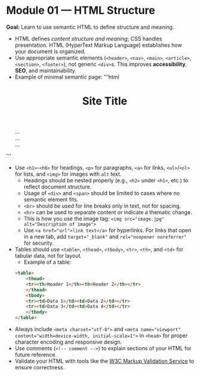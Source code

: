 # Module 01 — HTML Structure

**Goal:** Learn to use semantic HTML to define structure and meaning.

- HTML defines *content structure and meaning*; CSS handles presentation. HTML (HyperText Markup Language) 
establishes how your document is organized.
- Use appropriate semantic elements (`<header>`, `<nav>`, `<main>`, `<article>`, `<section>`, `<footer>`), 
not generic `<div>`s. This improves **accessibility**, **SEO**, and maintainability.
- Example of minimal semantic page:
  '''html
  <!doctype html>
  <html lang="en">
  <head>
    <meta charset="utf-8" />
    <meta name="viewport" content="width=device-width,initial-scale=1" />
    <title>My Page</title>
  </head>
  <body>
    <header><h1>Site Title</h1></header>
    <nav aria-label="Primary">…</nav>
    <main>…</main>
    <footer>…</footer>
  </body>
  </html>
'''
- Use `<h1>`-`<h6>` for headings, `<p>` for paragraphs, `<a>` for links, `<ul>`/`<ol>` for lists, and `<img>` for images with `alt` text.
  - Headings should be nested properly (e.g., `<h2>` under `<h1>`, etc.) to reflect document structure.
  - Usage of `<div>` and `<span>` should be limited to cases where no semantic element fits.
  - `<br>` should be used for line breaks only in text, not for spacing.
  - `<hr>` can be used to separate content or indicate a thematic change.
  - This is how you use the image tag: `<img src="image.jpg" alt="Description of image">`
  - Use `<a href="url">link text</a>` for hyperlinks. For links that open in a new tab, add `target="_blank"` and `rel="noopener noreferrer"` for security.
- Tables should use `<table>`, `<thead>`, `<tbody>`, `<tr>`, `<th>`, and `<td>` for tabular data, not for layout.
    - Example of a table:
    ```html
    <table>
        <thead>
        <tr><th>Header 1</th><th>Header 2</th></tr>
        </thead>
        <tbody>
        <tr><td>Data 1</td><td>Data 2</td></tr>
        <tr><td>Data 3</td><td>Data 4</td></tr>
        </tbody>
    </table>
    ```
- Always include `<meta charset="utf-8">` and `<meta name="viewport" content="width=device-width, initial-scale=1">` in `<head>` for proper character encoding and responsive design.
- Use comments (`<!-- comment -->`) to explain sections of your HTML for future reference.
- Validate your HTML with tools like the [W3C Markup Validation Service](https://validator.w3.org/) to ensure correctness.
